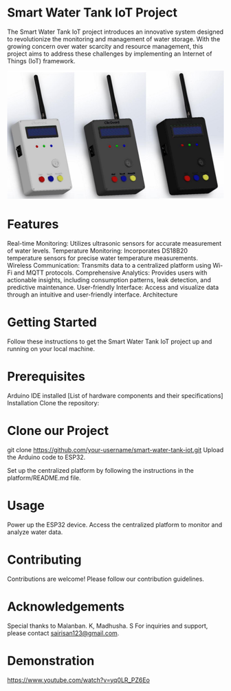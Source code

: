 # Smart Water Tank IoT Project

The Smart Water Tank IoT project introduces an innovative system designed to revolutionize the monitoring and management of water storage. With the growing concern over water scarcity and resource management, this project aims to address these challenges by implementing an Internet of Things (IoT) framework.

![Alt text](https://github.com/SAIRISAN123/ClickGuard/blob/main/Combined.JPG)





# Features
Real-time Monitoring: Utilizes ultrasonic sensors for accurate measurement of water levels.
Temperature Monitoring: Incorporates DS18B20 temperature sensors for precise water temperature measurements.
Wireless Communication: Transmits data to a centralized platform using Wi-Fi and MQTT protocols.
Comprehensive Analytics: Provides users with actionable insights, including consumption patterns, leak detection, and predictive maintenance.
User-friendly Interface: Access and visualize data through an intuitive and user-friendly interface.
Architecture

# Getting Started
Follow these instructions to get the Smart Water Tank IoT project up and running on your local machine.

# Prerequisites
Arduino IDE installed
[List of hardware components and their specifications]
Installation
Clone the repository:

# Clone our Project

git clone https://github.com/your-username/smart-water-tank-iot.git
Upload the Arduino code to ESP32.

Set up the centralized platform by following the instructions in the platform/README.md file.

# Usage
Power up the ESP32 device.
Access the centralized platform to monitor and analyze water data.
# Contributing
Contributions are welcome! Please follow our contribution guidelines.


# Acknowledgements
Special thanks to Malanban. K, Madhusha. S
For inquiries and support, please contact sairisan123@gmail.com.

# Demonstration
https://www.youtube.com/watch?v=yq0LR_PZ6Eo

